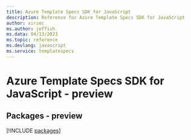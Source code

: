 ```yaml
---
title: Azure Template Specs SDK for JavaScript
description: Reference for Azure Template Specs SDK for JavaScript
author: xirzec
ms.author: jeffish
ms.data: 04/13/2023
ms.topic: reference
ms.devlang: javascript
ms.service: templatespecs
---
```

# Azure Template Specs SDK for JavaScript - preview
## Packages - preview
[!INCLUDE [packages](template-specs-index.md)]